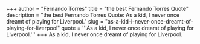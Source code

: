 +++
author = "Fernando Torres"
title = "the best Fernando Torres Quote"
description = "the best Fernando Torres Quote: As a kid, I never once dreamt of playing for Liverpool."
slug = "as-a-kid-i-never-once-dreamt-of-playing-for-liverpool"
quote = '''As a kid, I never once dreamt of playing for Liverpool.'''
+++
As a kid, I never once dreamt of playing for Liverpool.
